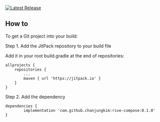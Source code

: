 [![Latest Release](https://img.shields.io/github/v/tag/chanjungkim/rive-compose)](https://github.com/chanjungkim/rive-compose/releases)

## How to

To get a Git project into your build:

Step 1. Add the JitPack repository to your build file

Add it in your root build.gradle at the end of repositories:

	allprojects {
		repositories {
			...
			maven { url 'https://jitpack.io' }
		}
	}
  
Step 2. Add the dependency

	dependencies {
	        implementation 'com.github.chanjungkim:rive-compose:0.1.0'
	}

